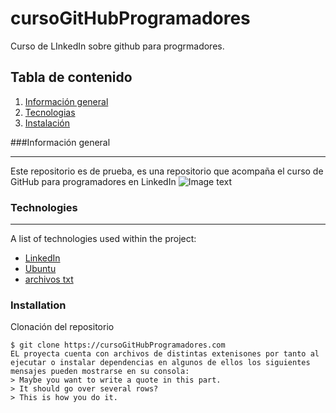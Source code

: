 # cursoGitHubProgramadores
Curso de LInkedIn sobre github para progrmadores.

## Tabla de contenido
1. [Información general](#infoGeneral)
2. [Tecnologias](#tecnologias)
3. [Instalación](#instalación)

###Información general
***
Este repositorio es de prueba, es una repositorio que acompaña el curso de GitHub para programadores en LinkedIn
![Image text](https://www.united-internet.de/fileadmin/user_upload/Brands/Downloads/Logo_IONOS_by.jpg)

### Technologies
***
A list of technologies used within the project:
* [LinkedIn](https://example.com) 
* [Ubuntu](https://example.com)
* [archivos txt](https://example.com)

### Installation
Clonación del repositorio
```
$ git clone https://cursoGitHubProgramadores.com
EL proyecta cuenta con archivos de distintas extenisones por tanto al ejecutar o instalar dependencias en algunos de ellos los siguientes mensajes pueden mostrarse en su consola:
> Maybe you want to write a quote in this part. 
> It should go over several rows?
> This is how you do it.
